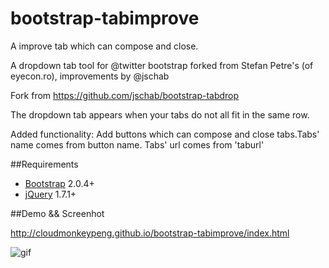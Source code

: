 bootstrap-tabimprove
====================

A improve tab which can compose and close.

A dropdown tab tool for @twitter bootstrap forked from Stefan Petre's (of eyecon.ro), improvements by @jschab

Fork from https://github.com/jschab/bootstrap-tabdrop

The dropdown tab appears when your tabs do not all fit in the same row.

Added functionality: Add buttons which can compose and close tabs.Tabs' name comes from button name. Tabs' url comes from 'taburl' 


##Requirements

* [Bootstrap](http://twitter.github.com/bootstrap/) 2.0.4+
* [jQuery](http://jquery.com/) 1.7.1+

##Demo && Screenhot

http://cloudmonkeypeng.github.io/bootstrap-tabimprove/index.html

![gif](http://cloudmonkeypeng.github.io/bootstrap-tabimprove/tabimprove.gif)